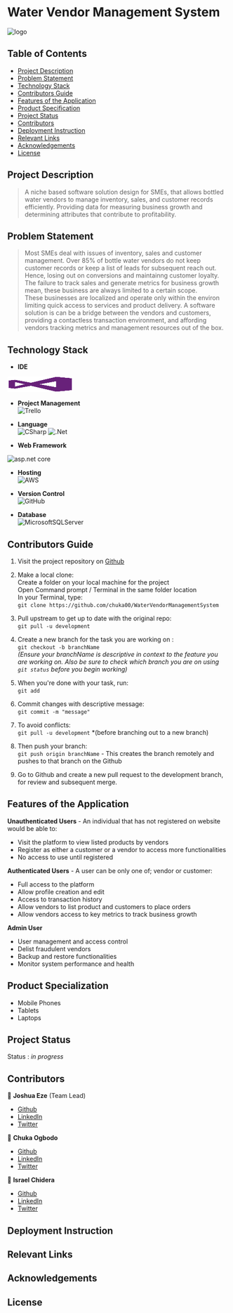 # Water Vendor Management System
<!-- <div>
  <p style="margin: 0px auto">
    <a href="" rel="noopener">
      <img src="" alt="Project logo">
    </a>
  </p>
</div> -->
![logo](https://img.shields.io/badge/WVMS-v%201.0.0-blue/?style=for-the-badge&logo=appveyor)

## Table of Contents

- [Project Description](#project-description)
- [Problem Statement](#problem-statement)
- [Technology Stack](#technology-stack)
- [Contributors Guide](#contributors-guide)
- [Features of the Application](#features-of-the-application)
- [Product Specification](#product-specialization)
- [Project Status](#project-status)
- [Contributors](#contributors)
- [Deployment Instruction](#deployment-instruction)
- [Relevant Links](#relevant-links)
- [Acknowledgements](#acknowledgements)
- [License](#license)
## Project Description

> A niche based software solution design for SMEs, that allows bottled water vendors to manage inventory, sales, and customer records efficiently. 
Providing data for measuring business growth and determining attributes that contribute to profitability.


## Problem Statement
> Most SMEs deal with issues of inventory, sales and customer management. Over 85% of bottle water vendors do not keep customer records or keep a list of leads for subsequent reach out. Hence, losing out on conversions and maintainng customer loyalty.<br/>
The failure to track sales and generate metrics for business growth mean, these business are always limited to a certain scope.<br/>
These businesses are localized and operate only within the environ limiting quick access to services and product delivery.
A software solution is can be a bridge between the vendors and customers, providing a contactless transaction environment, and affording vendors tracking metrics and management resources out of the box. 

## Technology Stack

- __IDE__ </br>
<img src="https://github.com/devicons/devicon/blob/master/icons/visualstudio/visualstudio-plain.svg" alt="Visual studio" width="150" height="35" />

- __Project Management__ <br/>
![Trello](https://img.shields.io/badge/Trello-%23026AA7.svg?style=for-the-badge&logo=Trello&logoColor=white)

- __Language__<br/>
![CSharp](https://img.shields.io/badge/c%23-%23239120.svg?style=for-the-badge&logo=c-sharp&logoColor=white)
![.Net](https://img.shields.io/badge/.NET-5C2D91?style=for-the-badge&logo=.net&logoColor=white)

- __Web Framework__<br/>
<img src="https://alemos.dev/images/uploads/aspnetcore.png" title="dotnet core" alt="asp.net core" width="100" height="30"/>


- __Hosting__<br/>
![AWS](https://img.shields.io/badge/AWS-%23FF9900.svg?style=for-the-badge&logo=amazon-aws&logoColor=white)

- __Version Control__<br/>
![GitHub](https://img.shields.io/badge/github-%23121011.svg?style=for-the-badge&logo=github&logoColor=white)
     
- __Database__<br/>
![MicrosoftSQLServer](https://img.shields.io/badge/Microsoft%20SQL%20Sever-CC2927?style=for-the-badge&logo=microsoft%20sql%20server&logoColor=white)
 
## Contributors Guide
1. Visit the project repository on [Github](https://github.com/chuka00/WaterVendorManagementSystem)<br/>
2. Make a local clone: <br/>
  Create a folder on your local machine for the project <br/>
  Open Command prompt / Terminal in the same folder location <br/>
  In your Terminal, type: <br/>
  `git clone https://github.com/chuka00/WaterVendorManagementSystem` 
3. Pull upstream to get up to date with the original repo:<br/>
    `git pull -u development`
4. Create a new branch for the task you are working on :<br/>
    `git checkout -b branchName`<br/>
    *(Ensure your branchName is descriptive in context to the feature you are working on. Also be sure to check which branch you are on using `git status` before you begin working)*
5. When you're done with your task, run:<br/>
    `git add`<br/>
6. Commit changes with descriptive message:<br/>
   `git commit -m "message"`
7. To avoid conflicts:<br/>
    `git pull -u development`
    *(before branching out to a new branch)
8. Then push your branch:<br/>
    `git push origin branchName` - This creates the branch remotely and pushes to that branch on the Github

9. Go to Github and create a new pull request to the development branch, for review and subsequent merge.

## Features of the Application

__Unauthenticated Users__ - An individual that has not registered on website would be able to:

- Visit the platform to view listed products by vendors
- Register as either a customer or a vendor to access more functionalities
- No access to use until registered

__Authenticated Users__ - A user can be only one of; vendor or customer: 

- Full access to the platform
- Allow profile creation and edit
- Access to transaction history
- Allow vendors to list product and customers to place orders
- Allow vendors access to key metrics to track business growth

__Admin User__
- User management and access control
- Delist fraudulent vendors
- Backup and restore functionalities
- Monitor system performance and health

## Product Specialization
- Mobile Phones
- Tablets
- Laptops

## Project Status
Status : *in progress*

## Contributors

👤 __Joshua Eze__ (Team Lead)
- [Github](https://github.com/Allenkeys/)
- [LinkedIn](linkedin.com/in/eze-joshua-chinemogo)
- [Twitter](https://www.twitter.com/jdgraay)

👤 __Chuka Ogbodo__
- [Github](https://github.com/chuka00)
- [LinkedIn](https://www.linkedin.com/in/victor-ogbodo-190a33135)
- [Twitter](https://www.twitter.com/im_chuka)

👤 __Israel Chidera__
- [Github](https://github.com/IsraelChidera)
- [LinkedIn](https://www.linkedin.com/in/israel-chidera-97bbab89)
- [Twitter](https://twitter.com/ChideraEl?t=MWDUDDATb_C_l-5LitEyaQ&s=08)


## Deployment Instruction


## Relevant Links



## Acknowledgements


## License
